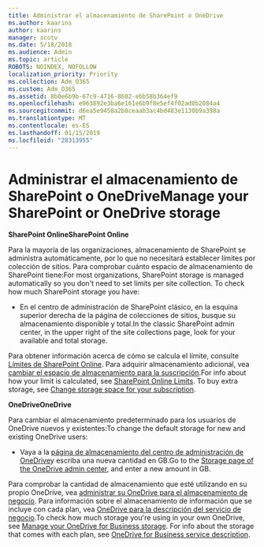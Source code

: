 ```yaml
---
title: Administrar el almacenamiento de SharePoint o OneDrive
ms.author: kaarins
author: kaarins
manager: scotv
ms.date: 5/18/2018
ms.audience: Admin
ms.topic: article
ROBOTS: NOINDEX, NOFOLLOW
localization_priority: Priority
ms.collection: Adm_O365
ms.custom: Adm_O365
ms.assetid: 8b0e6b9b-67c9-4716-8602-ebb58b364ef9
ms.openlocfilehash: e063892e3ba6e161e6b9f8e5ef4f02ad0b2084a4
ms.sourcegitcommit: d6ea5e9458a2b8ceaab3ac4bd483e1130b9a398a
ms.translationtype: MT
ms.contentlocale: es-ES
ms.lasthandoff: 01/15/2019
ms.locfileid: "28313955"
---
```

# <a name="manage-your-sharepoint-or-onedrive-storage"></a><span data-ttu-id="5c4f1-102">Administrar el almacenamiento de SharePoint o OneDrive</span><span class="sxs-lookup"><span data-stu-id="5c4f1-102">Manage your SharePoint or OneDrive storage</span></span>

 <span data-ttu-id="5c4f1-103">**SharePoint Online**</span><span class="sxs-lookup"><span data-stu-id="5c4f1-103">**SharePoint Online**</span></span>
  
<span data-ttu-id="5c4f1-p101">Para la mayoría de las organizaciones, almacenamiento de SharePoint se administra automáticamente, por lo que no necesitará establecer límites por colección de sitios. Para comprobar cuánto espacio de almacenamiento de SharePoint tiene:</span><span class="sxs-lookup"><span data-stu-id="5c4f1-p101">For most organizations, SharePoint storage is managed automatically so you don't need to set limits per site collection. To check how much SharePoint storage you have:</span></span>
  
- <span data-ttu-id="5c4f1-106">En el centro de administración de SharePoint clásico, en la esquina superior derecha de la página de colecciones de sitios, busque su almacenamiento disponible y total.</span><span class="sxs-lookup"><span data-stu-id="5c4f1-106">In the classic SharePoint admin center, in the upper right of the site collections page, look for your available and total storage.</span></span>
    
<span data-ttu-id="5c4f1-p102">Para obtener información acerca de cómo se calcula el límite, consulte [Límites de SharePoint Online](https://go.microsoft.com/fwlink/p/?LinkID=856113). Para adquirir almacenamiento adicional, vea [cambiar el espacio de almacenamiento para la suscripción](https://go.microsoft.com/fwlink/?linkid=866428).</span><span class="sxs-lookup"><span data-stu-id="5c4f1-p102">For info about how your limit is calculated, see [SharePoint Online Limits](https://go.microsoft.com/fwlink/p/?LinkID=856113). To buy extra storage, see [Change storage space for your subscription](https://go.microsoft.com/fwlink/?linkid=866428).</span></span>
  
 <span data-ttu-id="5c4f1-109">**OneDrive**</span><span class="sxs-lookup"><span data-stu-id="5c4f1-109">**OneDrive**</span></span>
  
<span data-ttu-id="5c4f1-110">Para cambiar el almacenamiento predeterminado para los usuarios de OneDrive nuevos y existentes:</span><span class="sxs-lookup"><span data-stu-id="5c4f1-110">To change the default storage for new and existing OneDrive users:</span></span>
  
- <span data-ttu-id="5c4f1-111">Vaya a la [página de almacenamiento del centro de administración de OneDrive](https://admin.onedrive.com/?v=StorageSettings)y escriba una nueva cantidad en GB.</span><span class="sxs-lookup"><span data-stu-id="5c4f1-111">Go to the [Storage page of the OneDrive admin center](https://admin.onedrive.com/?v=StorageSettings), and enter a new amount in GB.</span></span>
    
<span data-ttu-id="5c4f1-p103">Para comprobar la cantidad de almacenamiento que esté utilizando en su propio OneDrive, vea [administrar su OneDrive para el almacenamiento de negocio](https://go.microsoft.com/fwlink/?linkid=866429). Para información sobre el almacenamiento de información que se incluye con cada plan, vea [OneDrive para la descripción del servicio de negocio](https://go.microsoft.com/fwlink/p/?LinkID=826071).</span><span class="sxs-lookup"><span data-stu-id="5c4f1-p103">To check how much storage you're using in your own OneDrive, see [Manage your OneDrive for Business storage](https://go.microsoft.com/fwlink/?linkid=866429). For info about the storage that comes with each plan, see [OneDrive for Business service description](https://go.microsoft.com/fwlink/p/?LinkID=826071).</span></span>
  

